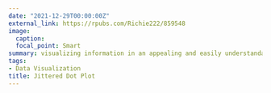 ```yaml
---
date: "2021-12-29T00:00:00Z"
external_link: https://rpubs.com/Richie222/859548
image:
  caption: 
  focal_point: Smart
summary: visualizing information in an appealing and easily understandable way (1).
tags:
- Data Visualization
title: Jittered Dot Plot
---
```

